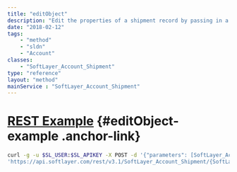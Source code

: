 ```yaml
---
title: "editObject"
description: "Edit the properties of a shipment record by passing in a modified instance of a SoftLayer_Account_Shipment object. "
date: "2018-02-12"
tags:
    - "method"
    - "sldn"
    - "Account"
classes:
    - "SoftLayer_Account_Shipment"
type: "reference"
layout: "method"
mainService : "SoftLayer_Account_Shipment"
---
```


# [REST Example](#editObject-example) <a href="/article/rest/"><i class="fas fa-question"></i></a> {#editObject-example .anchor-link} 
```bash
curl -g -u $SL_USER:$SL_APIKEY -X POST -d '{"parameters": [SoftLayer_Account_Shipment]}' \
'https://api.softlayer.com/rest/v3.1/SoftLayer_Account_Shipment/{SoftLayer_Account_ShipmentID}/editObject'
```
